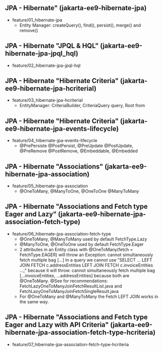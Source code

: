 ## JPA - Hibernate" (jakarta-ee9-hibernate-jpa)
* feature/01_hibernate-jpa
	- Entity Manager: createQuery(), find(), persist(), merge() and remove()

## JPA - Hibernate "JPQL & HQL" (jakarta-ee9-hibernate-jpa-jpql_hql)
* feature/02_hibernate-jpa-jpql-hql

## JPA - Hibernate "Hibernate Criteria" (jakarta-ee9-hibernate-jpa-hcriterial)
* feature/03_hibernate-jpa-hcriterial
	- EntityManager: CriteriaBuilder, CriteriaQuery<?> query, Root<?> from

## JPA - Hibernate "Hibernate Criteria" (jakarta-ee9-hibernate-jpa-events-lifecycle)
* feature/04_hibernate-jpa-events-lifecycle
	- @PrePersiste @PostPersist, @PreUpdate @PostUpdate, @PreRemove @PostRemove, @Embeddable, @Embedded

## JPA - Hibernate "Associations" (jakarta-ee9-hibernate-jpa-association)
* feature/05_hibernate-jpa-association
	- @OneToMany, @ManyToOne, @OneToOne @ManyToMany

## JPA - Hibernate "Associations and Fetch type Eager and Lazy" (jakarta-ee9-hibernate-jpa-association-fetch-type)
* feature/06_hibernate-jpa-association-fetch-type
	- @OneToMany, @ManyToMany used by default FetchType.Lazy
	- @ManyToOne, @OneToOne used by default FetchType.Eager
	- 2 attributes in an Entity class with @OneToMany(fetch = FetchType.EAGER) will throw an Exception: cannot simultaneously fetch multiple bag [...]
	  In a query we cannot use "SELECT ... LEFT JOIN FETCH c.addressEntities LEFT JOIN FETCH c.invoiceEntities ...;" because it will throw: cannot simultaneously fetch multiple bag [...invoiceEntities, ...addressEntities] because both are @OneToMany.
	  @See for recommendations: FetchLazyOneToManyJoinFetchResultList.java and FetchLazyOneToManyJoinFetchSingleResult.java
	- For @OneToMany and @ManyToMany the Fetch LEFT JOIN works in the same way.

## JPA - Hibernate "Associations and Fetch type Eager and Lazy with API Criteria" (jakarta-ee9-hibernate-jpa-association-fetch-type-hcriteria)
* feature/07_hibernate-jpa-association-fetch-type-hcriteria
